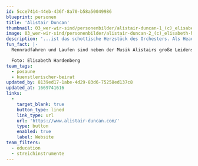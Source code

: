 ```yaml
---
id: 5cce7414-44eb-436f-8a70-b58a50049986
blueprint: personen
title: 'Alistair Duncan'
thumbnail: 03_wer-wir-sind/personenbilder/alistair-duncan-1_(c)_elisabeth-hardenberg_lowres.jpg
image: 03_wer-wir-sind/personenbilder/alistair-duncan-2_(c)_elisabeth-hardenberg_lowres.jpg
description: '...ist das schottische Herzstück des Orchesters. Als Head of Composition arrangiert er die Stegreif Kompositionen und lässt auf der Bühne lautstark die Posaune klingen.'
fun_fact: |-
  Rennradfahren und Laufen sind neben der Musik Alistairs große Leidenschaften. Auf Tour mit Stegreif entdeckt er immer die Umgebung auf dem Rad oder zu Fuß!

  Foto: Elisabeth Hardenberg
team_tags:
  - posaune
  - kuenstlerischer-beirat
updated_by: 8139ed17-1abe-4d29-83d6-75258ed137c8
updated_at: 1669741616
links:
  -
    target_blank: true
    button_type: lined
    link_type: url
    url: 'https://www.alistair-duncan.com/'
    type: button
    enabled: true
    label: Website
team_filters:
  - education
  - streichinstrumente
---
```

